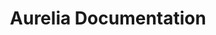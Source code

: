 ---
title: "Aurelia Documentation"
layout: redirect
redirect: "https://aurelia-1.gitbook.io/v1-docs"
--- 
